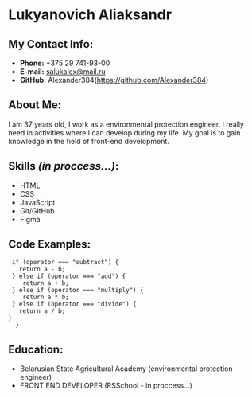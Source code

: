 # Lukyanovich Aliaksandr
## My Contact Info:
* __Phone:__ +375 29 741-93-00
* __E-mail:__ salukalex@mail.ru
* __GitHub:__ Alexander384(https://github.com/Alexander384)
## About Me:
I am 37 years old, I work as a environmental protection engineer. I really need in activities where I can develop during my life. My goal is to gain knowledge in the field of front-end development.
## Skills _(in proccess...)_:
* HTML
* CSS
* JavaScript
* Git/GitHub
* Figma
## Code Examples:
```function arithmetic(a, b, operator){
 if (operator === "subtract") {
   return a - b;
 } else if (operator === "add") {
    return a + b;  
 } else if (operator === "multiply") {
    return a * b;
 } else if (operator === "divide") {
   return a / b;
}
  } 
  ```
  ## Education:
* Belarusian State Agricultural Academy (environmental protection engineer)
* FRONT END DEVELOPER (RSSchool - in proccess...)